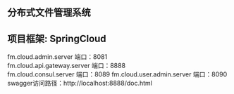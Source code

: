 ## 分布式文件管理系统

##  项目框架:  SpringCloud  
fm.cloud.admin.server  端口：8081  
fm.cloud.api.gateway.server 端口：8888     
fm.cloud.consul.server 端口：8089
fm.cloud.user.admin.server 端口：8090  
swagger访问路径：http://localhost:8888/doc.html

##
